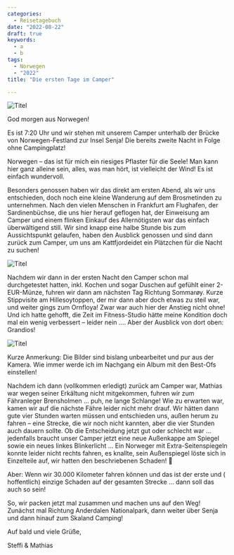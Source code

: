 ```yaml
---
categories:
  - Reisetagebuch
date: "2022-08-22"
draft: true
keywords:
  - a
  - b
tags:
  - Norwegen
  - "2022"
title: "Die ersten Tage im Camper"

---
```


![Titel](...)
 <!-- Unser rollendes Zuhause für die nächsten Wochen -->

God morgen aus Norwegen!

Es ist 7:20 Uhr und wir stehen mit unserem Camper unterhalb der Brücke von
Norwegen-Festland zur Insel Senja! Die bereits zweite Nacht in Folge ohne
Campingplatz!

Norwegen – das ist für mich ein riesiges Pflaster für die Seele! Man kann hier
ganz alleine sein, alles, was man hört, ist vielleicht der Wind! Es ist einfach
wundervoll.

Besonders genossen haben wir das direkt am ersten Abend, als wir uns
entschieden, doch noch eine kleine Wanderung auf dem Brosmetinden zu
unternehmen. Nach den vielen Menschen in Frankfurt am Flughafen, der
Sardinenbüchse, die uns hier herauf geflogen hat, der Einweisung am Camper und
einem flinken Einkauf des Allernötigsten war das einfach überwältigend still.
Wir sind knapp eine halbe Stunde bis zum Aussichtspunkt gelaufen, haben den
Ausblick genossen und sind dann zurück zum Camper, um uns am Kattfjordeidet ein
Plätzchen für die Nacht zu suchen!

![Titel](...)
<!-- Ausblick vom Brosmetinden -->
<!-- Übernachtung am Kattfjordeidet -->

Nachdem wir dann in der ersten Nacht den Camper schon mal durchgetestet hatten,
inkl. Kochen und sogar Duschen auf gefühlt einer 2-EUR-Münze, fuhren wir dann am
nächsten Tag Richtung Sommarøy. Kurze Stippvisite am Hillesoytoppen, der mir
dann aber doch etwas zu steil war, und weiter gings zum Ornfloya! Zwar war auch
hier der Anstieg nicht ohne! Und ich hatte gehofft, die Zeit im Fitness-Studio
hätte meine Kondition doch mal ein wenig verbessert – leider nein …. Aber der
Ausblick von dort oben: Grandios!

![Titel](...)
<!-- Ausblick vom Ornfloya hinüber nach Sommaroy -->

Kurze Anmerkung: Die Bilder sind bislang unbearbeitet und pur aus der Kamera.
Wie immer werde ich im Nachgang ein Album mit den Best-Ofs einstellen!

Nachdem ich dann (vollkommen erledigt) zurück am Camper war, Mathias war wegen
seiner Erkältung nicht mitgekommen, fuhren wir zum Fähranleger Brensholmen …
puh, ne lange Schlange! Wie zu erwarten war, kamen wir auf die nächste Fähre
leider nicht mehr drauf. Wir hätten dann gute vier Stunden warten müssen und
entschieden uns, außen herum zu fahren – eine Strecke, die wir noch nicht
kannten, aber die vier Stunden auch dauern sollte. Ob die Entscheidung jetzt gut
oder schlecht war … jedenfalls braucht unser Camper jetzt eine neue Außenkappe
am Spiegel sowie ein neues linkes Blinkerlicht … Ein Norweger mit
Extra-Seitenspiegeln konnte leider nicht rechts fahren, es knallte, sein
Außenspiegel löste sich in Einzelteile auf, wir hatten den beschriebenen
Schaden! 🙁

Aber: Wenn wir 30.000 Kilometer fahren können und das ist der erste und (
hoffentlich) einzige Schaden auf der gesamten Strecke … dann soll das auch so
sein!

So, wir packen jetzt mal zusammen und machen uns auf den Weg! Zunächst mal
Richtung Anderdalen Nationalpark, dann weiter über Senja und dann hinauf zum
Skaland Camping!

Auf bald und viele Grüße,

Steffi & Mathias
